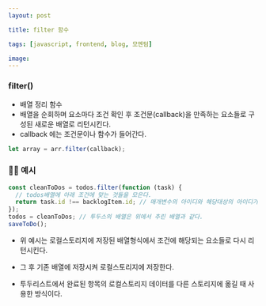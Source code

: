 ```yaml
---
layout: post

title: filter 함수

tags: [javascript, frontend, blog, 모멘텀]

image:
---
```


### filter()

- 배열 정리 함수
- 배열을 순회하며 요소마다 조건 확인 후 조건문(callback)을 만족하는 요소들로 구성된 새로운 배열로 리턴시킨다.
- callback 에는 조건문이나 함수가 들어간다.

```javascript
let array = arr.filter(callback);
```

### ✍🏻 예시

```javascript
const cleanToDos = todos.filter(function (task) {
  // todos배열에 아래 조건에 맞는 것들을 모은다.
  return task.id !== backlogItem.id; // 매개변수의 아이디와 해당대상의 아이디가 다른 것들만 추리고 갖고 있는다.
});
todos = cleanToDos; // 투두스의 배열은 위에서 추린 배열과 같다.
saveToDo();
```

- 위 예시는 로컬스토리지에 저장된 배열형식에서 조건에 해당되는 요소들로 다시 리턴시킨다.
- 그 후 기존 배열에 저장시켜 로컬스토리지에 저장한다.

- 투두리스트에서 완료된 항목의 로컬스토리지 데이터를 다른 스토리지에 옮길 때 사용한 방식이다.
